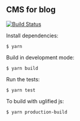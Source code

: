 ## CMS for blog
[![Build Status](https://travis-ci.org/wildtype/ochre.png?branch=master)](https://travis-ci.org/wildtype/ochre)

Install dependencies:

```
$ yarn
```

Build in development mode:

```
$ yarn build
```

Run the tests:

```
$ yarn test
```

To build with uglified js:

```
$ yarn production-build
```

